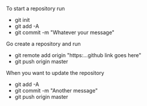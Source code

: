 To start a repository run

* git init
* git add -A
* git commit -m "Whatever your message"

Go create a repository and run
* git remote add origin "https:...github link goes here"
* git push origin master

When you want to update the repository
* git add -A
* git commit -m "Another message"
* git push origin master
